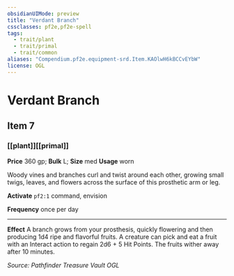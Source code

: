 ```yaml
---
obsidianUIMode: preview
title: "Verdant Branch"
cssclasses: pf2e,pf2e-spell
tags:
  - trait/plant
  - trait/primal
  - trait/common
aliases: "Compendium.pf2e.equipment-srd.Item.KAOlwH6kBCCvEYbW"
license: OGL
---
```

# Verdant Branch
## Item 7
### [[plant]][[primal]]


**Price** 360 gp; 
**Bulk** L; **Size** med
**Usage** worn

Woody vines and branches curl and twist around each other, growing small twigs, leaves, and flowers across the surface of this prosthetic arm or leg.

**Activate** `pf2:1` command, envision

**Frequency** once per day

* * *

**Effect** A branch grows from your prosthesis, quickly flowering and then producing 1d4 ripe and flavorful fruits. A creature can pick and eat a fruit with an Interact action to regain 2d6 + 5 Hit Points. The fruits wither away after 10 minutes.

*Source: Pathfinder Treasure Vault*
*OGL*